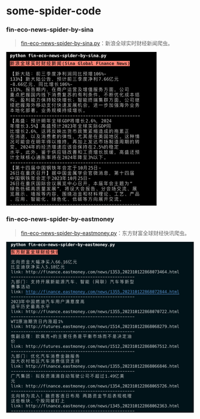 # some-spider-code

### fin-eco-news-spider-by-sina

>   [fin-eco-news-spider-by-sina.py](./fin-eco-news-spider-by-sina.py)：新浪全球实时财经新闻爬虫。

![sina-spider](./assets/sina.png)

### fin-eco-news-spider-by-eastmoney

>   [fin-eco-news-spider-by-eastmoney.py](./fin-eco-news-spider-by-eastmoney.py)：东方财富全球财经快讯爬虫。

![sina-spider](./assets/eastmoney.png)
